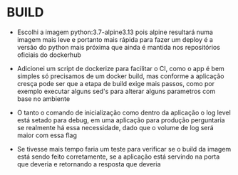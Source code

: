 # BUILD
- Escolhi a imagem python:3.7-alpine3.13 pois alpine resultará numa imagem mais leve e portanto mais rápida para fazer um deploy é a versão do python mais próxima que ainda é mantida nos repositórios oficiais do dockerhub

- Adicionei um script de dockerize para facilitar o CI, como o app é bem simples só precisamos de um docker build, mas conforme a aplicação cresça pode ser que a etapa de build exige mais passos, como por exemplo executar alguns sed's para alterar alguns parametros com base no ambiente

- O tanto o comando de inicialização como dentro da aplicação o log level está setado para debug, em uma aplicação para produção perguntaria se realmente há essa necessidade, dado que o volume de log será maior com essa flag

- Se tivesse mais tempo faria um teste para verificar se o build da imagem está sendo feito corretamente, se a aplicação está servindo na porta que deveria e retornando a resposta que deveria
